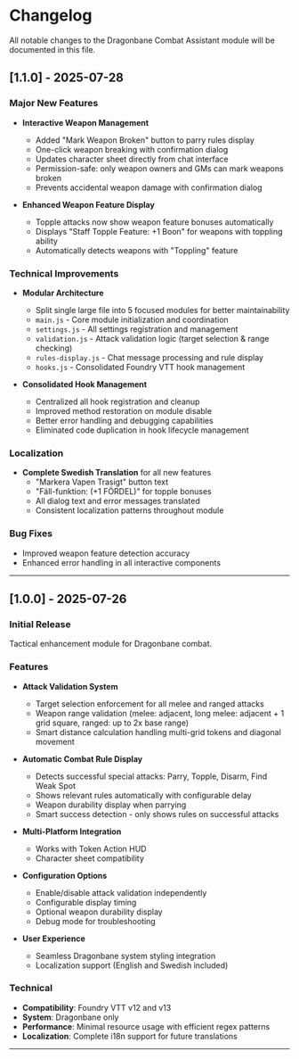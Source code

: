 # Changelog

All notable changes to the Dragonbane Combat Assistant module will be documented in this file.

## [1.1.0] - 2025-07-28

### Major New Features
- **Interactive Weapon Management**
  - Added "Mark Weapon Broken" button to parry rules display
  - One-click weapon breaking with confirmation dialog
  - Updates character sheet directly from chat interface
  - Permission-safe: only weapon owners and GMs can mark weapons broken
  - Prevents accidental weapon damage with confirmation dialog

- **Enhanced Weapon Feature Display**
  - Topple attacks now show weapon feature bonuses automatically
  - Displays "Staff Topple Feature: +1 Boon" for weapons with toppling ability
  - Automatically detects weapons with "Toppling" feature

### Technical Improvements
- **Modular Architecture**
  - Split single large file into 5 focused modules for better maintainability
  - `main.js` - Core module initialization and coordination
  - `settings.js` - All settings registration and management
  - `validation.js` - Attack validation logic (target selection & range checking)
  - `rules-display.js` - Chat message processing and rule display
  - `hooks.js` - Consolidated Foundry VTT hook management
  
- **Consolidated Hook Management**
  - Centralized all hook registration and cleanup
  - Improved method restoration on module disable
  - Better error handling and debugging capabilities
  - Eliminated code duplication in hook lifecycle management

### Localization
- **Complete Swedish Translation** for all new features
  - "Markera Vapen Trasigt" button text
  - "Fäll-funktion: (+1 FÖRDEL)" for topple bonuses
  - All dialog text and error messages translated
  - Consistent localization patterns throughout module

### Bug Fixes
- Improved weapon feature detection accuracy
- Enhanced error handling in all interactive components

---

## [1.0.0] - 2025-07-26

### Initial Release
Tactical enhancement module for Dragonbane combat.

### Features
- **Attack Validation System**
  - Target selection enforcement for all melee and ranged attacks
  - Weapon range validation (melee: adjacent, long melee: adjacent + 1 grid square, ranged: up to 2x base range)
  - Smart distance calculation handling multi-grid tokens and diagonal movement
  
- **Automatic Combat Rule Display**
  - Detects successful special attacks: Parry, Topple, Disarm, Find Weak Spot
  - Shows relevant rules automatically with configurable delay
  - Weapon durability display when parrying
  - Smart success detection - only shows rules on successful attacks
  
- **Multi-Platform Integration**
  - Works with Token Action HUD
  - Character sheet compatibility

- **Configuration Options**
  - Enable/disable attack validation independently
  - Configurable display timing
  - Optional weapon durability display
  - Debug mode for troubleshooting

- **User Experience**
  - Seamless Dragonbane system styling integration
  - Localization support (English and Swedish included)

### Technical
- **Compatibility**: Foundry VTT v12 and v13
- **System**: Dragonbane only
- **Performance**: Minimal resource usage with efficient regex patterns
- **Localization**: Complete i18n support for future translations

---

